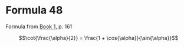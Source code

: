 # Formula 48

Formula from [Book 1](../../Buch1.md), p. 161

```math
\cot{\frac{\alpha}{2}} = \frac{1 + \cos{\alpha}}{\sin{\alpha}}
```
